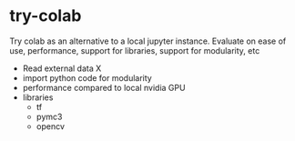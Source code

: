 # try-colab
Try colab as an alternative to a local jupyter instance. Evaluate on ease of use, performance, support for libraries, support for modularity, etc

* Read external data X
* import python code for modularity
* performance compared to local nvidia GPU
* libraries
  * tf
  * pymc3
  * opencv
  
  
  
